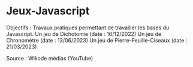 # Jeux-Javascript

Objectifs : Travaux pratiques permettant de travailler les bases du Javascript.
Un jeu de Dichotomie (date : 16/12/2022)
Un jeu de Chronomètre (date : 13/06/2023)
Un jeu de Pierre-Feuille-Ciseaux (date : 21/03/2023)

Source : Wikode médias (YouTube)

